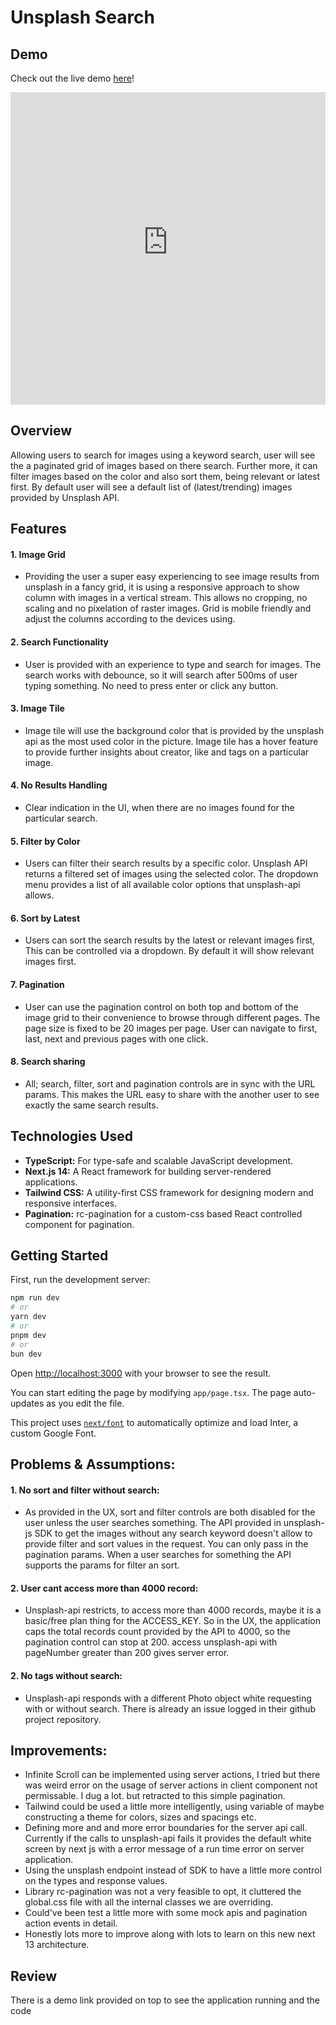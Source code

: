 # Unsplash Search

## Demo

Check out the live demo [here](https://unsplash-search-e4hdblcqa-https-haiderali.vercel.app/)!

<iframe src="https://unsplash-search-e4hdblcqa-https-haiderali.vercel.app/" width="100%" height="500px" frameborder="0" scrolling="no"></iframe>

## Overview

Allowing users to search for images using a keyword search, user will see the a paginated grid of images based on there search. Further more, it can filter images based on the color and also sort them, being relevant or latest first. By default user will see a default list of (latest/trending) images provided by Unsplash API.

## Features

#### 1. Image Grid

- Providing the user a super easy experiencing to see image results from unsplash in a fancy grid, it is using a responsive approach to show column with images in a vertical stream. This allows no cropping, no scaling and no pixelation of raster images. Grid is mobile friendly and adjust the columns according to the devices using.

#### 2. Search Functionality

- User is provided with an experience to type and search for images. The search works with debounce, so it will search after 500ms of user typing something. No need to press enter or click any button.

#### 3. Image Tile

- Image tile will use the background color that is provided by the unsplash api as the most used color in the picture. Image tile has a hover feature to provide further insights about creator, like and tags on a particular image.

#### 4. No Results Handling

- Clear indication in the UI, when there are no images found for the particular search.

#### 5. Filter by Color

- Users can filter their search results by a specific color. Unsplash API returns a filtered set of images using the selected color. The dropdown menu provides a list of all available color options that unsplash-api allows.

#### 6. Sort by Latest

- Users can sort the search results by the latest or relevant images first, This can be controlled via a dropdown. By default it will show relevant images first.

#### 7. Pagination

- User can use the pagination control on both top and bottom of the image grid to their convenience to browse through different pages. The page size is fixed to be 20 images per page. User can navigate to first, last, next and previous pages with one click.

#### 8. Search sharing

- All; search, filter, sort and pagination controls are in sync with the URL params. This makes the URL easy to share with the another user to see exactly the same search results.

## Technologies Used

- **TypeScript:** For type-safe and scalable JavaScript development.
- **Next.js 14:** A React framework for building server-rendered applications.
- **Tailwind CSS:** A utility-first CSS framework for designing modern and responsive interfaces.
- **Pagination:** rc-pagination for a custom-css based React controlled component for pagination.

## Getting Started

First, run the development server:

```bash
npm run dev
# or
yarn dev
# or
pnpm dev
# or
bun dev
```

Open [http://localhost:3000](http://localhost:3000) with your browser to see the result.

You can start editing the page by modifying `app/page.tsx`. The page auto-updates as you edit the file.

This project uses [`next/font`](https://nextjs.org/docs/basic-features/font-optimization) to automatically optimize and load Inter, a custom Google Font.

## Problems & Assumptions:

#### 1. No sort and filter without search:

- As provided in the UX, sort and filter controls are both disabled for the user unless the user searches something. The API provided in unsplash-js SDK to get the images without any search keyword doesn't allow to provide filter and sort values in the request. You can only pass in the pagination params. When a user searches for something the API supports the params for filter an sort.

#### 2. User cant access more than 4000 record:

- Unsplash-api restricts, to access more than 4000 records, maybe it is a basic/free plan thing for the ACCESS_KEY. So in the UX, the application caps the total records count provided by the API to 4000, so the pagination control can stop at 200. access unsplash-api with pageNumber greater than 200 gives server error.

#### 2. No tags without search:

- Unsplash-api responds with a different Photo object white requesting with or without search. There is already an issue logged in their github project repository.

## Improvements:

- Infinite Scroll can be implemented using server actions, I tried but there was weird error on the usage of server actions in client component not permissable. I dug a lot. but retracted to this simple pagination.
- Tailwind could be used a little more intelligently, using variable of maybe constructing a theme for colors, sizes and spacings etc.
- Defining more and and more error boundaries for the server api call. Currently if the calls to unsplash-api fails it provides the default white screen by next js with a error message of a run time error on server application.
- Using the unsplash endpoint instead of SDK to have a little more control on the types and response values.
- Library rc-pagination was not a very feasible to opt, it cluttered the global.css file with all the internal classes we are overriding.
- Could've been test a little more with some mock apis and pagination action events in detail.
- Honestly lots more to improve along with lots to learn on this new next 13 architecture.

## Review

There is a demo link provided on top to see the application running and the code
